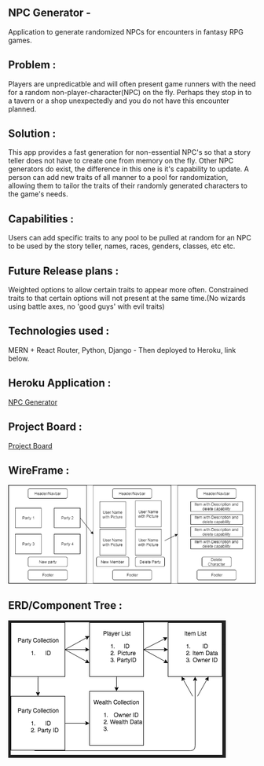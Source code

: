 ## NPC Generator - 
Application to generate randomized NPCs for encounters in fantasy RPG games.

## Problem : 
   Players are unpredicatble and will often present game runners with the need for a random non-player-character(NPC) on the fly. Perhaps they stop in to a tavern or a shop unexpectedly and you do not have this encounter planned.
   
## Solution : 
   This app provides a fast generation for non-essential NPC's so that a story teller does not have to create one from memory on the fly. Other NPC generators do exist, the difference in this one is it's capability to update. A person can add new traits of all manner to a pool for randomization, allowing them to tailor the traits of their randomly generated characters to the game's needs.

## Capabilities : 
   Users can add specific traits to any pool to be pulled at random for an NPC to be used by the story teller, names, races, genders, classes, etc etc.
   
## Future Release plans : 
   Weighted options to allow certain traits to appear more often.
   Constrained traits to that certain options will not present at the same time.(No wizards using battle axes, no 'good guys' with evil traits)

## Technologies used : 
MERN + React Router, Python, Django - Then deployed to Heroku, link below.

## Heroku Application :
   [NPC Generator](https://npcgenerator.herokuapp.com/)
   
## Project Board : 
   [Project Board](https://github.com/HansenAJ/NPCGenerator/projects/1)
   
## WireFrame :
![Wireframe](https://github.com/HansenAJ/bagofholding/blob/master/images/Wireframe.PNG)

## ERD/Component Tree :
![ERD](https://github.com/HansenAJ/bagofholding/blob/master/images/Screen%20Shot%202019-09-24%20at%209.56.42%20AM.png)

   
  
